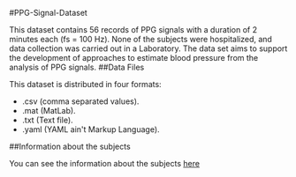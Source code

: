 #PPG-Signal-Dataset

This dataset contains 56 records of PPG signals with a duration of 2 minutes each (fs = 100 Hz). None of the subjects were hospitalized, and data collection was carried out in a Laboratory. The data set aims to support the development of approaches to estimate blood pressure from the analysis of PPG signals.
##Data Files

This dataset is distributed in four formats:
- .csv (comma separated values).
- .mat (MatLab).
- .txt (Text file).
- .yaml (YAML ain't Markup Language).
  
##Information about the subjects




You can see the information about the subjects [here](https://github.com/Santiagoat21/PPG-signal-dataset/blob/775ddd4d16536d81f37f74284fe41637013963a7/information_subj.md)
